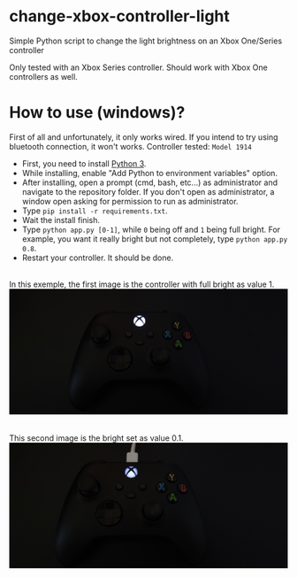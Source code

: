 # change-xbox-controller-light

Simple Python script to change the light brightness on an Xbox One/Series controller

Only tested with an Xbox Series controller. Should work with Xbox One controllers as well.

# How to use (windows)?
First of all and unfortunately, it only works wired. If you intend to try using bluetooth connection, it won't works.
Controller tested: ```Model 1914```

- First, you need to install [Python 3](https://www.python.org/downloads/).
- While installing, enable "Add Python to environment variables" option.
- After installing, open a prompt (cmd, bash, etc...) as administrator and navigate to the repository folder. If you don't open as administrator, a window open asking for permission to run as administrator.
- Type ```pip install -r requirements.txt```.
- Wait the install finish.
- Type ```python app.py [0-1]```, while ```0``` being off and ```1``` being full bright. For example, you want it really bright but not completely, type ```python app.py 0.8```.
- Restart your controller. It should be done.

</br>
In this exemple, the first image is the controller with full bright as value 1.
</br>
<img src="./photos/b-1-photo1.jpg" width="600"/>
</br>
</br>


This second image is the bright set as value 0.1.
<img src="./photos/w-0.1-photo1.jpg" width="600"/>